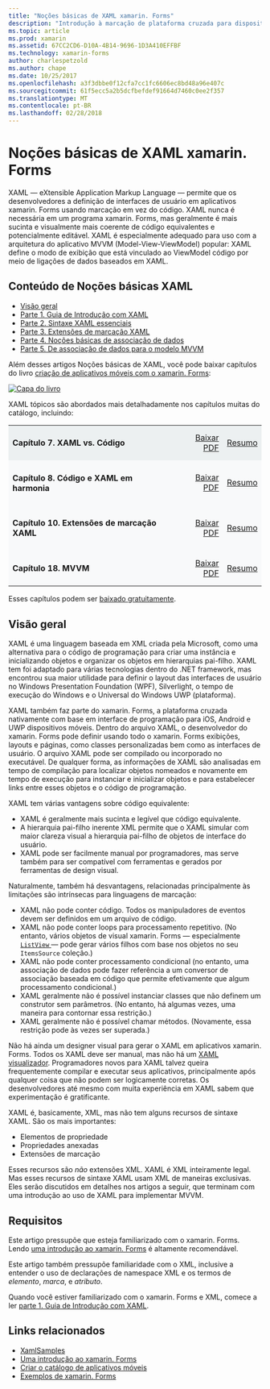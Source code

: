 ```yaml
---
title: "Noções básicas de XAML xamarin. Forms"
description: "Introdução à marcação de plataforma cruzada para dispositivos móveis"
ms.topic: article
ms.prod: xamarin
ms.assetid: 67CC2CD6-D10A-4B14-9696-1D3A410EFFBF
ms.technology: xamarin-forms
author: charlespetzold
ms.author: chape
ms.date: 10/25/2017
ms.openlocfilehash: a3f3dbbe0f12cfa7cc1fc6606ec8bd48a96e407c
ms.sourcegitcommit: 61f5ecc5a2b5dcfbefdef91664d7460c0ee2f357
ms.translationtype: MT
ms.contentlocale: pt-BR
ms.lasthandoff: 02/28/2018
---
```

# <a name="xamarinforms-xaml-basics"></a>Noções básicas de XAML xamarin. Forms

XAML — eXtensible Application Markup Language — permite que os desenvolvedores a definição de interfaces de usuário em aplicativos xamarin. Forms usando marcação em vez do código. XAML nunca é necessária em um programa xamarin. Forms, mas geralmente é mais sucinta e visualmente mais coerente de código equivalentes e potencialmente editável. XAML é especialmente adequado para uso com a arquitetura do aplicativo MVVM (Model-View-ViewModel) popular: XAML define o modo de exibição que está vinculado ao ViewModel código por meio de ligações de dados baseados em XAML.

## <a name="xaml-basics-contents"></a>Conteúdo de Noções básicas XAML

* [Visão geral](#Overview)
* [Parte 1. Guia de Introdução com XAML](~/xamarin-forms/xaml/xaml-basics/get-started-with-xaml.md)
* [Parte 2. Sintaxe XAML essenciais](~/xamarin-forms/xaml/xaml-basics/essential-xaml-syntax.md)
* [Parte 3. Extensões de marcação XAML](~/xamarin-forms/xaml/xaml-basics/xaml-markup-extensions.md)
* [Parte 4. Noções básicas de associação de dados](~/xamarin-forms/xaml/xaml-basics/data-binding-basics.md)
* [Parte 5. De associação de dados para o modelo MVVM](~/xamarin-forms/xaml/xaml-basics/data-bindings-to-mvvm.md)

Além desses artigos Noções básicas de XAML, você pode baixar capítulos do livro [criação de aplicativos móveis com o xamarin. Forms](~/xamarin-forms/creating-mobile-apps-xamarin-forms/index.md):

[![](images/cover-sml.png "Capa do livro")](~/xamarin-forms/creating-mobile-apps-xamarin-forms/index.md)

XAML tópicos são abordados mais detalhadamente nos capítulos muitas do catálogo, incluindo:

<table style="border:0px; box-shadow:0 0px 0px" cellpadding="0" cellspacing="2" border="0" width="85%">
<tr style="background:#ecf0f1">
  <td style="border:0px;">
    <h4>Capítulo 7. XAML vs. Código</h4>
  </td>
  <td style="border:0px;" align="right"><a href="https://download.xamarin.com/developer/xamarin-forms-book/XamarinFormsBook-Ch07-Apr2016.pdf">Baixar PDF</a> </td>
  <td style="border:0px;" align="right"><a href="~/xamarin-forms/creating-mobile-apps-xamarin-forms/summaries/chapter07.md">Resumo</a></td>
</tr>
<tr style="background:#f8f9fa">
  <td style="border:0px;">
    <h4>Capítulo 8. Código e XAML em harmonia</h4>
  </td>
  <td style="border:0px;" align="right"><a href="https://download.xamarin.com/developer/xamarin-forms-book/XamarinFormsBook-Ch08-Apr2016.pdf">Baixar PDF</a> </td>
  <td style="border:0px;" align="right"><a href="~/xamarin-forms/creating-mobile-apps-xamarin-forms/summaries/chapter08.md">Resumo</a></td>
</tr>
<tr style="background:#f8f9fa">
  <td style="border:0px;">
    <h4>Capítulo 10. Extensões de marcação XAML</h4>
  </td>
  <td style="border:0px;" align="right"><a href="https://download.xamarin.com/developer/xamarin-forms-book/XamarinFormsBook-Ch10-Apr2016.pdf">Baixar PDF</a> </td>
  <td style="border:0px;" align="right"><a href="~/xamarin-forms/creating-mobile-apps-xamarin-forms/summaries/chapter10.md">Resumo</a></td>
</tr>
<tr style="background:#f8f9fa">
  <td style="border:0px;">
    <h4>Capítulo 18. MVVM</h4>
  </td>
  <td style="border:0px;" align="right"><a href="https://download.xamarin.com/developer/xamarin-forms-book/XamarinFormsBook-Ch18-Apr2016.pdf">Baixar PDF</a> </td>
  <td style="border:0px;" align="right"><a href="~/xamarin-forms/creating-mobile-apps-xamarin-forms/summaries/chapter18.md">Resumo</a></td></tr>
</table>

Esses capítulos podem ser [baixado gratuitamente](~/xamarin-forms/creating-mobile-apps-xamarin-forms/index.md).

<a name="Overview" />

## <a name="overview"></a>Visão geral

XAML é uma linguagem baseada em XML criada pela Microsoft, como uma alternativa para o código de programação para criar uma instância e inicializando objetos e organizar os objetos em hierarquias pai-filho. XAML tem foi adaptado para várias tecnologias dentro do .NET framework, mas encontrou sua maior utilidade para definir o layout das interfaces de usuário no Windows Presentation Foundation (WPF), Silverlight, o tempo de execução do Windows e o Universal do Windows UWP (plataforma).

XAML também faz parte do xamarin. Forms, a plataforma cruzada nativamente com base em interface de programação para iOS, Android e UWP dispositivos móveis. Dentro do arquivo XAML, o desenvolvedor do xamarin. Forms pode definir usando todo o xamarin. Forms exibições, layouts e páginas, como classes personalizadas bem como as interfaces de usuário. O arquivo XAML pode ser compilado ou incorporado no executável. De qualquer forma, as informações de XAML são analisadas em tempo de compilação para localizar objetos nomeados e novamente em tempo de execução para instanciar e inicializar objetos e para estabelecer links entre esses objetos e o código de programação.

XAML tem várias vantagens sobre código equivalente:

-  XAML é geralmente mais sucinta e legível que código equivalente.
-  A hierarquia pai-filho inerente XML permite que o XAML simular com maior clareza visual a hierarquia pai-filho de objetos de interface do usuário.
-  XAML pode ser facilmente manual por programadores, mas serve também para ser compatível com ferramentas e gerados por ferramentas de design visual.

Naturalmente, também há desvantagens, relacionadas principalmente às limitações são intrínsecas para linguagens de marcação:

-  XAML não pode conter código. Todos os manipuladores de eventos devem ser definidos em um arquivo de código.
-  XAML não pode conter loops para processamento repetitivo. (No entanto, vários objetos de visual xamarin. Forms — especialmente [ `ListView` ](https://developer.xamarin.com/api/type/Xamarin.Forms.ListView/) — pode gerar vários filhos com base nos objetos no seu `ItemsSource` coleção.)
-  XAML não pode conter processamento condicional (no entanto, uma associação de dados pode fazer referência a um conversor de associação baseada em código que permite efetivamente que algum processamento condicional.)
-  XAML geralmente não é possível instanciar classes que não definem um construtor sem parâmetros. (No entanto, há algumas vezes, uma maneira para contornar essa restrição.)
-  XAML geralmente não é possível chamar métodos. (Novamente, essa restrição pode às vezes ser superada.)

Não há ainda um designer visual para gerar o XAML em aplicativos xamarin. Forms. Todos os XAML deve ser manual, mas não há um [XAML visualizador](~/xamarin-forms/xaml/xaml-previewer.md). Programadores novos para XAML talvez queira frequentemente compilar e executar seus aplicativos, principalmente após qualquer coisa que não podem ser logicamente corretas. Os desenvolvedores até mesmo com muita experiência em XAML sabem que experimentação é gratificante.

XAML é, basicamente, XML, mas não tem alguns recursos de sintaxe XAML. São os mais importantes:

- Elementos de propriedade
- Propriedades anexadas
- Extensões de marcação

Esses recursos são *não* extensões XML. XAML é XML inteiramente legal. Mas esses recursos de sintaxe XAML usam XML de maneiras exclusivas. Eles serão discutidos em detalhes nos artigos a seguir, que terminam com uma introdução ao uso de XAML para implementar MVVM.

## <a name="requirements"></a>Requisitos

Este artigo pressupõe que esteja familiarizado com o xamarin. Forms. Lendo [uma introdução ao xamarin. Forms](~/xamarin-forms/get-started/introduction-to-xamarin-forms.md) é altamente recomendável.

Este artigo também pressupõe familiaridade com o XML, inclusive a entender o uso de declarações de namespace XML e os termos de *elemento*, *marca*, e *atributo*.

Quando você estiver familiarizado com o xamarin. Forms e XML, comece a ler [parte 1. Guia de Introdução com XAML](~/xamarin-forms/xaml/xaml-basics/get-started-with-xaml.md).



## <a name="related-links"></a>Links relacionados

- [XamlSamples](https://developer.xamarin.com/samples/xamarin-forms/XamlSamples/)
- [Uma introdução ao xamarin. Forms](~/xamarin-forms/get-started/introduction-to-xamarin-forms.md)
- [Criar o catálogo de aplicativos móveis](~/xamarin-forms/creating-mobile-apps-xamarin-forms/index.md)
- [Exemplos de xamarin. Forms](https://developer.xamarin.com/samples/xamarin-forms/all/)
